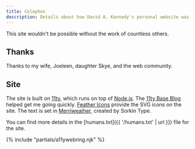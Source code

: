 ```yaml
---
title: Colophon
description: Details about how David A. Kennedy's personal website was made.
---
```


This site wouldn't be possible without the work of countless others.

## Thanks

Thanks to my wife, Joeleen, daughter Skye, and the web community.

## Site

The site is built on [11ty](https://www.11ty.dev/), which runs on top of [Node.js](https://nodejs.org/en/). The [11ty Base Blog](https://github.com/11ty/eleventy-base-blog) helped get me going quickly. [Feather Icons](https://feathericons.com/) provide the SVG icons on the site. The text is set in [Merriweather](http://sorkintype.com/fonts.html#mw), created by Sorkin Type.

You can find more details in the [humans.txt]({{ '/humans.txt' | url }}) file for the site.

{% include "partials/a11ywebring.njk" %}

